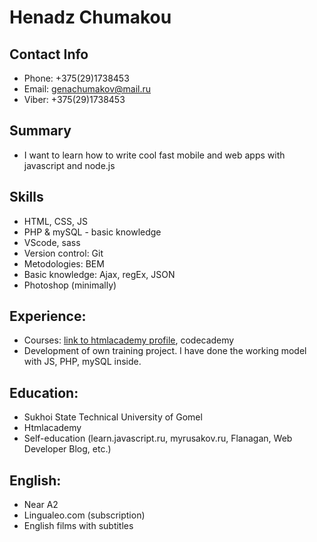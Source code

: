 # Henadz Chumakou
## Contact Info
- Phone: +375(29)1738453
- Email: genachumakov@mail.ru
- Viber: +375(29)1738453
## Summary
- I want to learn how to write cool fast mobile and web apps with javascript and node.js
## Skills
- HTML, CSS, JS
- PHP & mySQL - basic knowledge
- VScode, sass
- Version control: Git
- Metodologies: BEM
- Basic knowledge: Ajax, regEx, JSON
- Photoshop (minimally)
## Experience: 
- Courses:  [link to htmlacademy profile](https://htmlacademy.ru/profile/ange2912), codecademy
- Development of own training project. I have done the working model with JS, PHP, mySQL inside.
## Education: 
- Sukhoi State Technical University of Gomel
- Htmlacademy
- Self-education (learn.javascript.ru, myrusakov.ru, Flanagan, Web Developer Blog, etc.)
## English: 
- Near A2
- Lingualeo.com (subscription)
- English films with subtitles
